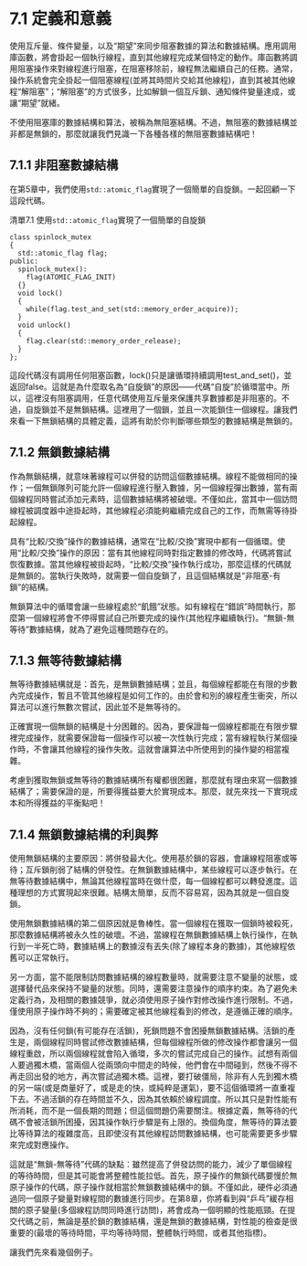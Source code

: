 # 7.1 定義和意義

使用互斥量、條件變量，以及“期望”來同步阻塞數據的算法和數據結構。應用調用庫函數，將會掛起一個執行線程，直到其他線程完成某個特定的動作。庫函數將調用阻塞操作來對線程進行阻塞，在阻塞移除前，線程無法繼續自己的任務。通常，操作系統會完全掛起一個阻塞線程(並將其時間片交給其他線程)，直到其被其他線程“解阻塞”；“解阻塞”的方式很多，比如解鎖一個互斥鎖、通知條件變量達成，或讓“期望”就緒。

不使用阻塞庫的數據結構和算法，被稱為無阻塞結構。不過，無阻塞的數據結構並非都是無鎖的，那麼就讓我們見識一下各種各樣的無阻塞數據結構吧！

## 7.1.1 非阻塞數據結構

在第5章中，我們使用`std::atomic_flag`實現了一個簡單的自旋鎖。一起回顧一下這段代碼。

清單7.1 使用`std::atomic_flag`實現了一個簡單的自旋鎖

```
class spinlock_mutex
{
  std::atomic_flag flag;
public:
  spinlock_mutex():
    flag(ATOMIC_FLAG_INIT)
  {}
  void lock()
  {
    while(flag.test_and_set(std::memory_order_acquire));
  }
  void unlock()
  {
    flag.clear(std::memory_order_release);
  }
};
```

這段代碼沒有調用任何阻塞函數，lock()只是讓循環持續調用test_and_set()，並返回false。這就是為什麼取名為“自旋鎖”的原因——代碼“自旋”於循環當中。所以，這裡沒有阻塞調用，任意代碼使用互斥量來保護共享數據都是非阻塞的。不過，自旋鎖並不是無鎖結構。這裡用了一個鎖，並且一次能鎖住一個線程。讓我們來看一下無鎖結構的具體定義，這將有助於你判斷哪些類型的數據結構是無鎖的。

## 7.1.2 無鎖數據結構

作為無鎖結構，就意味著線程可以併發的訪問這個數據結構。線程不能做相同的操作；一個無鎖隊列可能允許一個線程進行壓入數據，另一個線程彈出數據，當有兩個線程同時嘗試添加元素時，這個數據結構將被破壞。不僅如此，當其中一個訪問線程被調度器中途掛起時，其他線程必須能夠繼續完成自己的工作，而無需等待掛起線程。

具有“比較/交換”操作的數據結構，通常在“比較/交換”實現中都有一個循環。使用“比較/交換”操作的原因：當有其他線程同時對指定數據的修改時，代碼將嘗試恢復數據。當其他線程被掛起時，“比較/交換”操作執行成功，那麼這樣的代碼就是無鎖的。當執行失敗時，就需要一個自旋鎖了，且這個結構就是“非阻塞-有鎖”的結構。

無鎖算法中的循環會讓一些線程處於“飢餓”狀態。如有線程在“錯誤”時間執行，那麼第一個線程將會不停得嘗試自己所要完成的操作(其他程序繼續執行)。“無鎖-無等待”數據結構，就為了避免這種問題存在的。

## 7.1.3 無等待數據結構

無等待數據結構就是：首先，是無鎖數據結構；並且，每個線程都能在有限的步數內完成操作，暫且不管其他線程是如何工作的。由於會和別的線程產生衝突，所以算法可以進行無數次嘗試，因此並不是無等待的。

正確實現一個無鎖的結構是十分困難的。因為，要保證每一個線程都能在有限步驟裡完成操作，就需要保證每一個操作可以被一次性執行完成；當有線程執行某個操作時，不會讓其他線程的操作失敗。這就會讓算法中所使用到的操作變的相當複雜。

考慮到獲取無鎖或無等待的數據結構所有權都很困難，那麼就有理由來寫一個數據結構了；需要保證的是，所要得獲益要大於實現成本。那麼，就先來找一下實現成本和所得獲益的平衡點吧！

## 7.1.4 無鎖數據結構的利與弊

使用無鎖結構的主要原因：將併發最大化。使用基於鎖的容器，會讓線程阻塞或等待；互斥鎖削弱了結構的併發性。在無鎖數據結構中，某些線程可以逐步執行。在無等待數據結構中，無論其他線程當時在做什麼，每一個線程都可以轉發進度。這種理想的方式實現起來很難。結構太簡單，反而不容易寫，因為其就是一個自旋鎖。

使用無鎖數據結構的第二個原因就是魯棒性。當一個線程在獲取一個鎖時被殺死，那麼數據結構將被永久性的破壞。不過，當線程在無鎖數據結構上執行操作，在執行到一半死亡時，數據結構上的數據沒有丟失(除了線程本身的數據)，其他線程依舊可以正常執行。

另一方面，當不能限制訪問數據結構的線程數量時，就需要注意不變量的狀態，或選擇替代品來保持不變量的狀態。同時，還需要注意操作的順序約束。為了避免未定義行為，及相關的數據競爭，就必須使用原子操作對修改操作進行限制。不過，僅使用原子操作時不夠的；需要確定被其他線程看到的修改，是遵循正確的順序。

因為，沒有任何鎖(有可能存在活鎖)，死鎖問題不會困擾無鎖數據結構。活鎖的產生是，兩個線程同時嘗試修改數據結構，但每個線程所做的修改操作都會讓另一個線程重啟，所以兩個線程就會陷入循環，多次的嘗試完成自己的操作。試想有兩個人要過獨木橋，當兩個人從兩頭向中間走的時候，他們會在中間碰到，然後不得不再走回出發的地方，再次嘗試過獨木橋。這裡，要打破僵局，除非有人先到獨木橋的另一端(或是商量好了，或是走的快，或純粹是運氣)，要不這個循環將一直重複下去。不過活鎖的存在時間並不久，因為其依賴於線程調度。所以其只是對性能有所消耗，而不是一個長期的問題；但這個問題仍需要關注。根據定義，無等待的代碼不會被活鎖所困擾，因其操作執行步驟是有上限的。換個角度，無等待的算法要比等待算法的複雜度高，且即使沒有其他線程訪問數據結構，也可能需要更多步驟來完成對應操作。

這就是“無鎖-無等待”代碼的缺點：雖然提高了併發訪問的能力，減少了單個線程的等待時間，但是其可能會將整體性能拉低。首先，原子操作的無鎖代碼要慢於無原子操作的代碼，原子操作就相當於無鎖數據結構中的鎖。不僅如此，硬件必須通過同一個原子變量對線程間的數據進行同步。在第8章，你將看到與“乒乓”緩存相關的原子變量(多個線程訪問同時進行訪問)，將會成為一個明顯的性能瓶頸。在提交代碼之前，無論是基於鎖的數據結構，還是無鎖的數據結構，對性能的檢查是很重要的(最壞的等待時間，平均等待時間，整體執行時間，或者其他指標)。

讓我們先來看幾個例子。